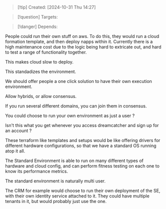 
>[!tip] Created: [2024-10-31 Thu 14:27]

>[!question] Targets: 

>[!danger] Depends: 

People could run their own stuff on aws.
To do this, they would run a cloud formation template, and then deploy napps within it.  Currently there is a high maintenance cost due to the logic being hard to extricate out, and hard to test a range of functionality together.

This makes cloud slow to deploy.

This standadizes the environment.

We should offer people a one click solution to have their own execution environment.

Allow hybrids, or allow consensus.

If you run several different domains, you can join them in consensus.

You could choose to run your own environment as just a user ?

Isn't this what you get whenever you access dreamcatcher and sign up for an account ?

These terraform like templates and setups would be like offering drivers for different hardware configurations, so that we have a standard OS running atop it all.

The Standard Environment is able to run on many different types of hardware and cloud config, and can perform fitness testing on each one to know its performance metrics.

The standard environment is naturally multi user.

The CRM for example would choose to run their own deployment of the SE, with their own identity service attached to it.  They could have multiple tenants in it, but would probably just use the one.